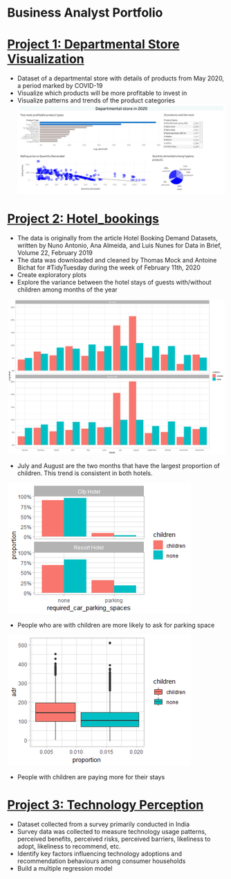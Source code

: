 # Business Analyst Portfolio
# [Project 1: Departmental Store Visualization](https://github.com/ngctramnl/Departmental_Store)
- Dataset of a departmental store with details of products from May 2020, a period marked by COVID-19
- Visualize which products will be more profitable to invest in
- Visualize patterns and trends of the product categories
![alt text](https://github.com/ngctramnl/Departmental_Store/blob/main/Dashboard%202.jpg)

# [Project 2: Hotel_bookings](https://github.com/ngctramnl/Hotel_bookings)
- The data is originally from the article Hotel Booking Demand Datasets, written by Nuno Antonio, Ana Almeida, and Luis Nunes for Data in Brief, Volume 22, February 2019
- The data was downloaded and cleaned by Thomas Mock and Antoine Bichat for #TidyTuesday during the week of February 11th, 2020
- Create exploratory plots
- Explore the variance between the hotel stays of guests with/without children among months of the year

  
![alt text](https://github.com/ngctramnl/Hotel_bookings/blob/main/Month.png)
- July and August are the two months that have the largest proportion of children. This trend is consistent in both hotels.

![alt text](https://github.com/ngctramnl/Hotel_bookings/blob/main/Parking.png)
- People who are with children are more likely to ask for parking space

![alt text](https://github.com/ngctramnl/Hotel_bookings/blob/main/Boxplot.png)
- People with children are paying more for their stays

# [Project 3: Technology Perception](https://github.com/ngctramnl/TechnologyAdoption)
- Dataset collected from a survey primarily conducted in India
- Survey data was collected to measure technology usage patterns, perceived benefits, perceived risks, perceived barriers, likeliness to adopt, likeliness to recommend, etc.
- Identify key factors influencing technology adoptions and recommendation behaviours among consumer households
- Build a multiple regression model





